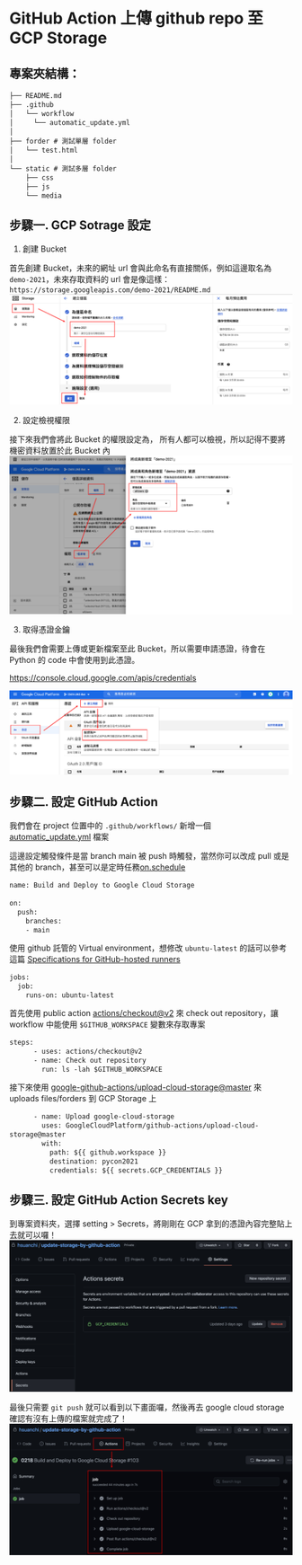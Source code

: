 # GitHub Action 上傳 github repo 至 GCP Storage

## 專案夾結構：
```
├── README.md
├── .github
│   └── workflow
│     └── automatic_update.yml
│
├── forder # 測試單層 folder
│   └── test.html
│
└── static # 測試多層 folder
    ├── css
    ├── js
    └── media
```

## 步驟一. GCP Sotrage 設定

1. 創建 Bucket

首先創建 Bucket，未來的網址 url 會與此命名有直接關係，例如這邊取名為 `demo-2021`，未來存取資料的 url 會是像這樣： `https://storage.googleapis.com/demo-2021/README.md`
<img src="https://github.com/hsuanchi/update-storage-by-github-action/blob/main/image/step1 - 建立GCP Storage Bucket.jpg">

2. 設定檢視權限

接下來我們會將此 Bucket 的權限設定為，
所有人都可以檢視，所以記得不要將機密資料放置於此 Bucket 內
<img src="https://github.com/hsuanchi/update-storage-by-github-action/blob/main/image/step2 - 設定 bucket 檢視權限.jpg">


3. 取得憑證金鑰

最後我們會需要上傳或更新檔案至此 Bucket，所以需要申請憑證，待會在 Python 的 code 中會使用到此憑證。

https://console.cloud.google.com/apis/credentials

<img src="https://github.com/hsuanchi/update-storage-by-github-action/blob/main/image/step3 建立 GCP 憑證鑰匙.jpg">


## 步驟二. 設定 GitHub Action

我們會在 project 位置中的 `.github/workflows/` 新增一個 [automatic_update.yml](https://github.com/hsuanchi/update-storage-by-github-action/blob/main/.github/workflows/automatic_update.yml) 檔案

這邊設定觸發條件是當 branch main 被 push 時觸發，當然你可以改成 pull 或是其他的 branch，甚至可以是定時任務[on.schedule](https://docs.github.com/en/actions/reference/workflow-syntax-for-github-actions#onschedule)
```
name: Build and Deploy to Google Cloud Storage

on:
  push:
    branches:
    - main
```

使用 github 託管的 
Virtual environment，想修改 `ubuntu-latest` 的話可以參考這篇 [Specifications for GitHub-hosted runners](https://docs.github.com/en/actions/reference/specifications-for-github-hosted-runners)
```
jobs:
  job:
    runs-on: ubuntu-latest
```
首先使用 public action [actions/checkout@v2](https://github.com/actions/checkout) 來 check out repository，讓 workflow 中能使用 `$GITHUB_WORKSPACE` 變數來存取專案
```
steps:
      - uses: actions/checkout@v2
      - name: Check out repository
        run: ls -lah $GITHUB_WORKSPACE
```
接下來使用 [google-github-actions/upload-cloud-storage@master](https://github.com/google-github-actions/upload-cloud-storage) 來 uploads files/forders 到 GCP Storage 上
```
      - name: Upload google-cloud-storage
        uses: GoogleCloudPlatform/github-actions/upload-cloud-storage@master
        with:
          path: ${{ github.workspace }}
          destination: pycon2021
          credentials: ${{ secrets.GCP_CREDENTIALS }}

```

## 步驟三. 設定 GitHub Action Secrets key

到專案資料夾，選擇 setting > Secrets，將剛剛在 GCP 拿到的憑證內容完整貼上去就可以囉！
<img src="https://github.com/hsuanchi/update-storage-by-github-action/blob/main/image/github action secrets.jpg">

最後只需要 `git push` 就可以看到以下畫面囉，然後再去 google cloud storage 確認有沒有上傳的檔案就完成了！
<img src="https://github.com/hsuanchi/update-storage-by-github-action/blob/main/image/github action.jpg">
